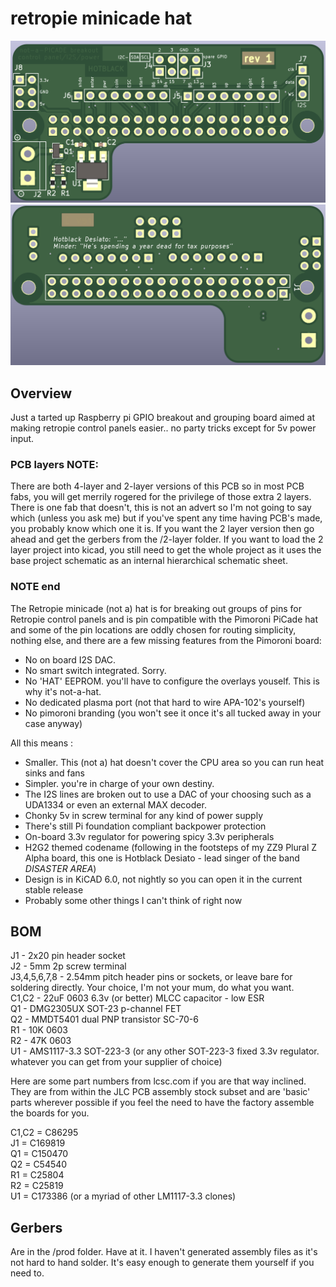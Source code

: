 # retropie minicade hat

![PCB Front](front.png)  
![PCB Back](back.png)  

## Overview

Just a tarted up Raspberry pi GPIO breakout and grouping board aimed at making retropie control panels easier.. no party tricks except for 5v power input.

### PCB layers NOTE:

There are both 4-layer and 2-layer versions of this PCB so in most PCB fabs, you will get merrily rogered for the privilege of those extra 2 layers. There is one fab that doesn't, this is not an advert so I'm not going to say which (unless you ask me) but if you've spent any time having PCB's made, you probably know which one it is. If you want the 2 layer version then go ahead and get the gerbers from the /2-layer folder. If you want to load the 2 layer project into kicad, you still need to get the whole project as it uses the base project schematic as an internal hierarchical schematic sheet.  

### NOTE end

The Retropie minicade (not a) hat is for breaking out groups of pins for Retropie control panels and is pin compatible with the Pimoroni PiCade hat and some of the pin locations are oddly chosen for routing simplicity, nothing else, and there are a few missing features from the Pimoroni board:
  
* No on board I2S DAC.
* No smart switch integrated. Sorry.
* No 'HAT' EEPROM. you'll have to configure the overlays youself. This is why it's not-a-hat.
* No dedicated plasma port (not that hard to wire APA-102's yourself)
* No pimoroni branding (you won't see it once it's all tucked away in your case anyway)  

All this means :

* Smaller. This (not a) hat doesn't cover the CPU area so you can run heat sinks and fans
* Simpler. you're in charge of your own destiny.
* The I2S lines are broken out to use a DAC of your choosing such as a UDA1334 or even an external MAX decoder.
* Chonky 5v in screw terminal for any kind of power supply
* There's still Pi foundation compliant backpower protection
* On-board 3.3v regulator for powering spicy 3.3v peripherals
* H2G2 themed codename (following in the footsteps of my ZZ9 Plural Z Alpha board, this one is Hotblack Desiato - lead singer of the band *DISASTER AREA*)
* Design is in KiCAD 6.0, not nightly so you can open it in the current stable release
* Probably some other things I can't think of right now

## BOM

J1 - 2x20 pin header socket  
J2 - 5mm 2p screw terminal  
J3,4,5,6,7,8 - 2.54mm pitch header pins or sockets, or leave bare for soldering directly. Your choice, I'm not your mum, do what you want.  
C1,C2 - 22uF 0603 6.3v (or better) MLCC capacitor - low ESR  
Q1 - DMG2305UX SOT-23 p-channel FET  
Q2 - MMDT5401 dual PNP transistor SC-70-6  
R1 - 10K 0603  
R2 - 47K 0603  
U1 - AMS1117-3.3 SOT-223-3 (or any other SOT-223-3 fixed 3.3v regulator. whatever you can get from your supplier of choice)

Here are some part numbers from lcsc.com if you are that way inclined. They are from within the JLC PCB assembly stock subset and are 'basic' parts wherever possible if you feel the need to have the factory assemble the boards for you.

C1,C2 = C86295  
J1 = C169819  
Q1 = C150470  
Q2 = C54540  
R1 = C25804  
R2 = C25819  
U1 = C173386 (or a myriad of other LM1117-3.3 clones)  

## Gerbers

Are in the /prod folder. Have at it. I haven't generated assembly files as it's not hard to hand solder. It's easy enough to generate them yourself if you need to.  
